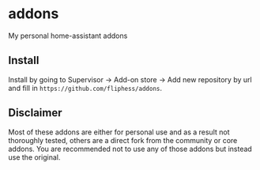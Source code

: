 # addons

My personal home-assistant addons

## Install

Install by going to Supervisor -> Add-on store -> Add new repository by url and fill in `https://github.com/fliphess/addons`.


## Disclaimer

Most of these addons are either for personal use and as a result not thoroughly tested, others are a direct fork from the community or core addons. You are recommended not to use any of those addons but instead use the original.
